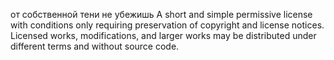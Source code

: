 от собственной тени не убежишь
A short and simple permissive license with conditions only requiring preservation of copyright and license notices. Licensed works, modifications, and larger works may be distributed under different terms and without source code.
